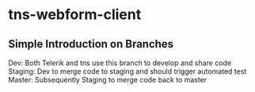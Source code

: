 # tns-webform-client

Simple Introduction on Branches
------
Dev: Both Telerik and tns use this branch to develop and share code
Staging: Dev to merge code to staging and should trigger automated test
Master: Subsequently Staging to merge code back to master


